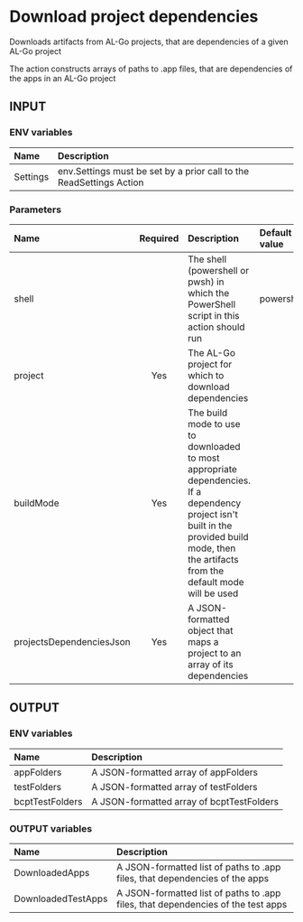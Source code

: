 # Download project dependencies
Downloads artifacts from AL-Go projects, that are dependencies of a given AL-Go project

The action constructs arrays of paths to .app files, that are dependencies of the apps in an AL-Go project

## INPUT

### ENV variables
| Name     | Description                                                         |
| :------- | :------------------------------------------------------------------ |
| Settings | env.Settings must be set by a prior call to the ReadSettings Action |

### Parameters
| Name                     | Required | Description                                                                                                                                                                                 | Default value |
| :----------------------- | :------: | :------------------------------------------------------------------------------------------------------------------------------------------------------------------------------------------ | :------------ |
| shell                    |          | The shell (powershell or pwsh) in which the PowerShell script in this action should run                                                                                                     | powershell    |
| project                  |   Yes    | The AL-Go project for which to download dependencies                                                                                                                                        |               |
| buildMode                |   Yes    | The build mode to use to downloaded to most appropriate dependencies. If a dependency project isn't built in the provided build mode, then the artifacts from the default mode will be used |               |
| projectsDependenciesJson |   Yes    | A JSON-formatted object that maps a project to an array of its dependencies                                                                                                                 |               |

## OUTPUT

### ENV variables
| Name            | Description                               |
| :-------------- | :---------------------------------------- |
| appFolders      | A JSON-formatted array of appFolders      |
| testFolders     | A JSON-formatted array of testFolders     |
| bcptTestFolders | A JSON-formatted array of bcptTestFolders |

### OUTPUT variables
| Name               | Description                                                                      |
| :----------------- | :------------------------------------------------------------------------------- |
| DownloadedApps     | A JSON-formatted list of paths to .app files, that dependencies of the apps      |
| DownloadedTestApps | A JSON-formatted list of paths to .app files, that dependencies of the test apps |
